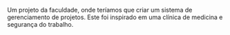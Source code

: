 Um projeto da faculdade, onde teríamos que criar um sistema de gerenciamento de projetos.
Este foi inspirado em uma clínica de medicina e segurança do trabalho.